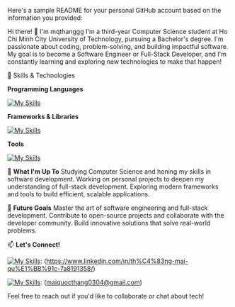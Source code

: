 Here's a sample README for your personal GitHub account based on the information you provided:

Hi there! 👋 I'm mqthanggg
I'm a third-year Computer Science student at Ho Chi Minh City University of Technology, pursuing a Bachelor's degree. I'm passionate about coding, problem-solving, and building impactful software. My goal is to become a Software Engineer or Full-Stack Developer, and I'm constantly learning and exploring new technologies to make that happen!

🔧 Skills & Technologies

**Programming Languages**

[![My Skills](https://skillicons.dev/icons?i=c,cpp,py,java,js,ts,html,css,php)](https://skillicons.dev)

**Frameworks & Libraries**

[![My Skills](https://skillicons.dev/icons?i=angular,vue,express,tailwind,bootstrap)](https://skillicons.dev)

**Tools**

[![My Skills](https://skillicons.dev/icons?i=git,github,docker)](https://skillicons.dev)

🌱 **What I'm Up To**
Studying Computer Science and honing my skills in software development.
Working on personal projects to deepen my understanding of full-stack development.
Exploring modern frameworks and tools to build efficient, scalable applications.

🎯 **Future Goals**
Master the art of software engineering and full-stack development.
Contribute to open-source projects and collaborate with the developer community.
Build innovative solutions that solve real-world problems.

📫 **Let's Connect!**

[![My Skills](https://skillicons.dev/icons?i=linkedin)](https://skillicons.dev): (https://www.linkedin.com/in/th%C4%83ng-mai-qu%E1%BB%91c-7a8191358/)

[![My Skills](https://skillicons.dev/icons?i=gmail)](https://skillicons.dev): (maiquocthang0304@gmail.com)

Feel free to reach out if you'd like to collaborate or chat about tech!
